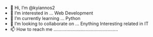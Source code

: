 - 👋 Hi, I’m @kyiannos2
- 👀 I’m interested in ... Web Development
- 🌱 I’m currently learning ... Python
- 💞️ I’m looking to collaborate on ... Enything Interesting related in IT
- 📫 How to reach me ..................................................

<!---
kyiannos2/kyiannos2 is a ✨ special ✨ repository because its `README.md` (this file) appears on your GitHub profile.
You can click the Preview link to take a look at your changes.
--->
